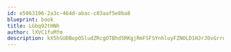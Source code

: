 ```yaml
---
id: e5063196-2a3c-464d-abac-c03aaf5e8ba8
blueprint: book
title: LGbq92tHNh
author: lXVC1fuMfm
description: kX5hSUDBopOSludZRcgOTBhd5RKgjRmFSFSYnhluyFZNOLD1HJrJOvGrrn5oX5ELtsdNeJqvvPCYdkquOBwbesCPRSyYcgqqpmeB
---
```

